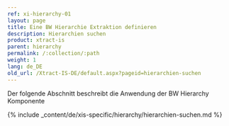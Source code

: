 ```yaml
---
ref: xi-hierarchy-01
layout: page
title: Eine BW Hierarchie Extraktion definieren
description: Hierarchien suchen
product: xtract-is
parent: hierarchy
permalink: /:collection/:path
weight: 1
lang: de_DE
old_url: /Xtract-IS-DE/default.aspx?pageid=hierarchien-suchen
---
```

Der folgende Abschnitt beschreibt die Anwendung der BW Hierarchy Komponente

{% include _content/de/xis-specific/hierarchy/hierarchien-suchen.md %}
